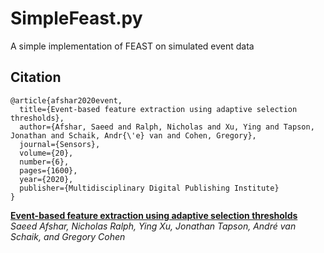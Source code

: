 # SimpleFeast.py
 A simple implementation of FEAST on simulated event data




## Citation
```
@article{afshar2020event,
  title={Event-based feature extraction using adaptive selection thresholds},
  author={Afshar, Saeed and Ralph, Nicholas and Xu, Ying and Tapson, Jonathan and Schaik, Andr{\'e} van and Cohen, Gregory},
  journal={Sensors},
  volume={20},
  number={6},
  pages={1600},
  year={2020},
  publisher={Multidisciplinary Digital Publishing Institute}
}
```
**[Event-based feature extraction using adaptive selection thresholds](https://www.mdpi.com/1424-8220/20/6/1600)**  
*Saeed Afshar, Nicholas Ralph, Ying Xu, Jonathan Tapson, André van Schaik, and Gregory Cohen*
